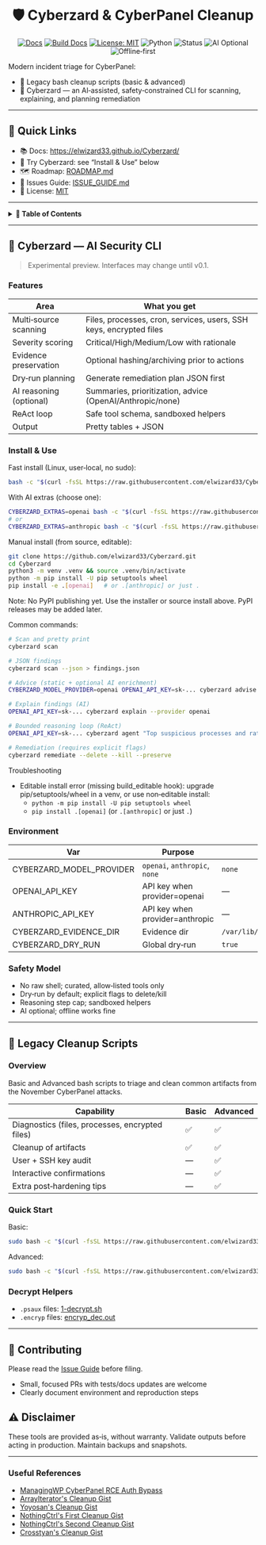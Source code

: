 <div align="center">

# 🛡️ Cyberzard & CyberPanel Cleanup

[![Docs](https://img.shields.io/badge/docs-Starlight%20Site-0b7285?logo=astro)](https://elwizard33.github.io/Cyberzard/)
[![Build Docs](https://github.com/elwizard33/Cyberzard/actions/workflows/deploy-docs.yml/badge.svg)](https://github.com/elwizard33/Cyberzard/actions/workflows/deploy-docs.yml)
[![License: MIT](https://img.shields.io/badge/License-MIT-green.svg)](LICENSE)
![Python](https://img.shields.io/badge/Python-3.10%2B-3776AB?logo=python)
![Status](https://img.shields.io/badge/Status-Alpha-orange)
![AI Optional](https://img.shields.io/badge/AI-Optional-7c3aed)
![Offline‑first](https://img.shields.io/badge/Mode-Offline--first-495057)

</div>

Modern incident triage for CyberPanel:
- 🧰 Legacy bash cleanup scripts (basic & advanced)
- 🤖 Cyberzard — an AI‑assisted, safety‑constrained CLI for scanning, explaining, and planning remediation

---

## 🔗 Quick Links

- 📚 Docs: https://elwizard33.github.io/Cyberzard/
- 🧪 Try Cyberzard: see “Install & Use” below
- 🗺️ Roadmap: [ROADMAP.md](./ROADMAP.md)
- 🐞 Issues Guide: [ISSUE_GUIDE.md](./ISSUE_GUIDE.md)
- 📜 License: [MIT](./LICENSE)

---

<details>
<summary><strong>📖 Table of Contents</strong></summary>

- [Cyberzard — AI Security CLI](#-cyberzard--ai-security-cli)
  - [Features](#features)
  - [Install & Use](#install--use)
  - [Environment](#environment)
  - [Safety Model](#safety-model)
- [🧰 Legacy Cleanup Scripts](#-legacy-cleanup-scripts)
  - [Overview](#overview)
  - [Quick Start](#quick-start)
  - [Advanced vs Basic](#advanced-vs-basic)
  - [Decrypt Helpers](#decrypt-helpers)
- [🤝 Contributing](#-contributing)
- [⚠️ Disclaimer](#️-disclaimer)

</details>

---

## 🤖 Cyberzard — AI Security CLI

> Experimental preview. Interfaces may change until v0.1.

### Features

| Area | What you get |
|---|---|
| Multi‑source scanning | Files, processes, cron, services, users, SSH keys, encrypted files |
| Severity scoring | Critical/High/Medium/Low with rationale |
| Evidence preservation | Optional hashing/archiving prior to actions |
| Dry‑run planning | Generate remediation plan JSON first |
| AI reasoning (optional) | Summaries, prioritization, advice (OpenAI/Anthropic/none) |
| ReAct loop | Safe tool schema, sandboxed helpers |
| Output | Pretty tables + JSON |

### Install & Use

Fast install (Linux, user‑local, no sudo):

```bash
bash -c "$(curl -fsSL https://raw.githubusercontent.com/elwizard33/Cyberzard/main/scripts/install.sh)"
```

With AI extras (choose one):

```bash
CYBERZARD_EXTRAS=openai bash -c "$(curl -fsSL https://raw.githubusercontent.com/elwizard33/Cyberzard/main/scripts/install.sh)"
# or
CYBERZARD_EXTRAS=anthropic bash -c "$(curl -fsSL https://raw.githubusercontent.com/elwizard33/Cyberzard/main/scripts/install.sh)"
```

Manual install (from source, editable):

```bash
git clone https://github.com/elwizard33/Cyberzard.git
cd Cyberzard
python3 -m venv .venv && source .venv/bin/activate
python -m pip install -U pip setuptools wheel
pip install -e .[openai]   # or .[anthropic] or just .
```

Note: No PyPI publishing yet. Use the installer or source install above. PyPI releases may be added later.

Common commands:

```bash
# Scan and pretty print
cyberzard scan

# JSON findings
cyberzard scan --json > findings.json

# Advice (static + optional AI enrichment)
CYBERZARD_MODEL_PROVIDER=openai OPENAI_API_KEY=sk-... cyberzard advise

# Explain findings (AI)
OPENAI_API_KEY=sk-... cyberzard explain --provider openai

# Bounded reasoning loop (ReAct)
OPENAI_API_KEY=sk-... cyberzard agent "Top suspicious processes and rationale" --steps 4

# Remediation (requires explicit flags)
cyberzard remediate --delete --kill --preserve
```

Troubleshooting
- Editable install error (missing build_editable hook): upgrade pip/setuptools/wheel in a venv, or use non‑editable install:
  - `python -m pip install -U pip setuptools wheel`
  - `pip install .[openai]` (or `.[anthropic]` or just `.`)


### Environment

| Var | Purpose | Default |
|---|---|---|
| CYBERZARD_MODEL_PROVIDER | `openai`, `anthropic`, `none` | `none` |
| OPENAI_API_KEY | API key when provider=openai | — |
| ANTHROPIC_API_KEY | API key when provider=anthropic | — |
| CYBERZARD_EVIDENCE_DIR | Evidence dir | `/var/lib/cyberzard/evidence` |
| CYBERZARD_DRY_RUN | Global dry‑run | `true` |

### Safety Model

- No raw shell; curated, allow‑listed tools only
- Dry‑run by default; explicit flags to delete/kill
- Reasoning step cap; sandboxed helpers
- AI optional; offline works fine

---

## 🧰 Legacy Cleanup Scripts

### Overview

Basic and Advanced bash scripts to triage and clean common artifacts from the November CyberPanel attacks.

| Capability | Basic | Advanced |
|---|---|---|
| Diagnostics (files, processes, encrypted files) | ✅ | ✅ |
| Cleanup of artifacts | ✅ | ✅ |
| User + SSH key audit | — | ✅ |
| Interactive confirmations | — | ✅ |
| Extra post‑hardening tips | — | ✅ |

### Quick Start

Basic:

```bash
sudo bash -c "$(curl -fsSL https://raw.githubusercontent.com/elwizard33/Cyberzard/main/scripts/wizard_cleanup.sh)"
```

Advanced:

```bash
sudo bash -c "$(curl -fsSL https://raw.githubusercontent.com/elwizard33/Cyberzard/main/scripts/advanced_wizard_cleanup.sh)"
```

### Decrypt Helpers

- `.psaux` files: [1-decrypt.sh](https://gist.github.com/gboddin/d78823245b518edd54bfc2301c5f8882/raw/d947f181e3a1297506668e347cf0dec24b7e92d1/1-decrypt.sh)
- `.encryp` files: [encryp_dec.out](https://github.com/v0idxyz/babukencrypdecrytor/raw/c71b409cf35469bb3ee0ad593ad48c9465890959/encryp_dec.out)

---

## 🤝 Contributing

Please read the [Issue Guide](ISSUE_GUIDE.md) before filing.

- Small, focused PRs with tests/docs updates are welcome
- Clearly document environment and reproduction steps

## ⚠️ Disclaimer

These tools are provided as‑is, without warranty. Validate outputs before acting in production. Maintain backups and snapshots.

---

### Useful References

- [ManagingWP CyberPanel RCE Auth Bypass](https://github.com/managingwp/cyberpanel-rce-auth-bypass)
- [ArrayIterator's Cleanup Gist](https://gist.github.com/ArrayIterator/ebd67a0b4862e6bfb5d021c9f9d8dcd3)
- [Yoyosan's Cleanup Gist](https://gist.github.com/yoyosan/5f88c1a023f006f952d7378bdc7bcf01)
- [NothingCtrl's First Cleanup Gist](https://gist.github.com/NothingCtrl/710a12db2acb01baf66e3b4572919743)
- [NothingCtrl's Second Cleanup Gist](https://gist.github.com/NothingCtrl/78a7a8f0b2c35ada80bf6d52ac4cfef0)
- [Crosstyan's Cleanup Gist](https://gist.github.com/crosstyan/93966e4ab9c85b038e85308df1c8b420)

